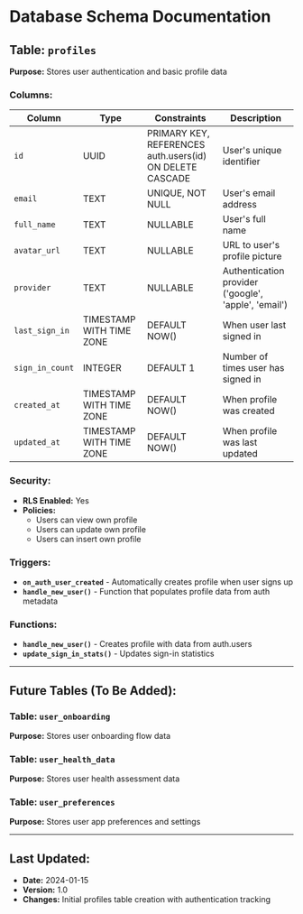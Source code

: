 # Database Schema Documentation

## Table: `profiles`
**Purpose:** Stores user authentication and basic profile data

### Columns:
| Column | Type | Constraints | Description |
|--------|------|-------------|-------------|
| `id` | UUID | PRIMARY KEY, REFERENCES auth.users(id) ON DELETE CASCADE | User's unique identifier |
| `email` | TEXT | UNIQUE, NOT NULL | User's email address |
| `full_name` | TEXT | NULLABLE | User's full name |
| `avatar_url` | TEXT | NULLABLE | URL to user's profile picture |
| `provider` | TEXT | NULLABLE | Authentication provider ('google', 'apple', 'email') |
| `last_sign_in` | TIMESTAMP WITH TIME ZONE | DEFAULT NOW() | When user last signed in |
| `sign_in_count` | INTEGER | DEFAULT 1 | Number of times user has signed in |
| `created_at` | TIMESTAMP WITH TIME ZONE | DEFAULT NOW() | When profile was created |
| `updated_at` | TIMESTAMP WITH TIME ZONE | DEFAULT NOW() | When profile was last updated |

### Security:
- **RLS Enabled:** Yes
- **Policies:**
  - Users can view own profile
  - Users can update own profile  
  - Users can insert own profile

### Triggers:
- **`on_auth_user_created`** - Automatically creates profile when user signs up
- **`handle_new_user()`** - Function that populates profile data from auth metadata

### Functions:
- **`handle_new_user()`** - Creates profile with data from auth.users
- **`update_sign_in_stats()`** - Updates sign-in statistics

---

## Future Tables (To Be Added):

### Table: `user_onboarding`
**Purpose:** Stores user onboarding flow data

### Table: `user_health_data`
**Purpose:** Stores user health assessment data

### Table: `user_preferences`
**Purpose:** Stores user app preferences and settings

---

## Last Updated:
- **Date:** 2024-01-15
- **Version:** 1.0
- **Changes:** Initial profiles table creation with authentication tracking

